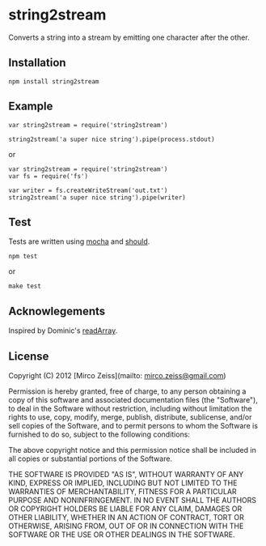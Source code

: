 # string2stream

Converts a string into a stream by emitting one character after the other.

## Installation

    npm install string2stream

## Example

    var string2stream = require('string2stream')

    string2stream('a super nice string').pipe(process.stdout)
    
or

    var string2stream = require('string2stream')
    var fs = require('fs')

    var writer = fs.createWriteStream('out.txt')
    string2stream('a super nice string').pipe(writer)


    
## Test

Tests are written using [mocha](http://visionmedia.github.com/mocha/) and [should](https://github.com/visionmedia/should.js).

    npm test

or

    make test
    
## Acknowlegements

Inspired by Dominic's [readArray](https://github.com/dominictarr/event-stream#readarray-array).
    
## License

Copyright (C) 2012 [Mirco Zeiss](mailto: mirco.zeiss@gmail.com)

Permission is hereby granted, free of charge, to any person obtaining a copy of this software and associated documentation files (the "Software"), to deal in the Software without restriction, including without limitation the rights to use, copy, modify, merge, publish, distribute, sublicense, and/or sell copies of the Software, and to permit persons to whom the Software is furnished to do so, subject to the following conditions:

The above copyright notice and this permission notice shall be included in all copies or substantial portions of the Software.

THE SOFTWARE IS PROVIDED "AS IS", WITHOUT WARRANTY OF ANY KIND, EXPRESS OR IMPLIED, INCLUDING BUT NOT LIMITED TO THE WARRANTIES OF MERCHANTABILITY, FITNESS FOR A PARTICULAR PURPOSE AND NONINFRINGEMENT. IN NO EVENT SHALL THE AUTHORS OR COPYRIGHT HOLDERS BE LIABLE FOR ANY CLAIM, DAMAGES OR OTHER LIABILITY, WHETHER IN AN ACTION OF CONTRACT, TORT OR OTHERWISE, ARISING FROM, OUT OF OR IN CONNECTION WITH THE SOFTWARE OR THE USE OR OTHER DEALINGS IN THE SOFTWARE.